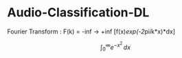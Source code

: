 # Audio-Classification-DL


Fourier Transform : F(k) = -inf -> +inf [f(x)*exp(-2*pi*i*k*x)*dx]

$$ \int_0^\infty e^{-x^2} \, dx $$
